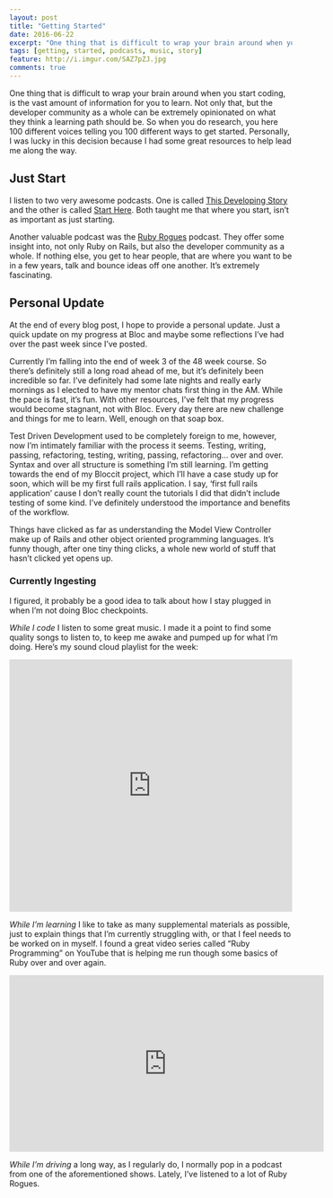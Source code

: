 ```yaml
---
layout: post
title: "Getting Started"
date: 2016-06-22
excerpt: "One thing that is difficult to wrap your brain around when you start coding, is the vast amount of information for you to learn."
tags: [getting, started, podcasts, music, story]
feature: http://i.imgur.com/SAZ7pZJ.jpg
comments: true
---
```



One thing that is difficult to wrap your brain around when you start coding, is the vast amount of information for you to learn. Not only that, but the developer community as a whole can be extremely opinionated on what they think a learning path should be. So when you do research, you here 100 different voices telling you 100 different ways to get started. Personally, I was lucky in this decision because I had some great resources to help lead me along the way.

## Just Start

I listen to two very awesome podcasts. One is called [This Developing Story]('http://developingstory.netlify.com') and the other is called [Start Here]('http://dain.io/startherefm/'). Both taught me that where you start, isn’t as important as just starting.

Another valuable podcast was the [Ruby Rogues]('https://devchat.tv/ruby-rogues') podcast. They offer some insight into, not only Ruby on Rails, but also the developer community as a whole. If nothing else, you get to hear people, that are where you want to be in a few years, talk and bounce ideas off one another. It’s extremely fascinating.

## Personal Update

At the end of every blog post, I hope to provide a personal update. Just a quick update on my progress at Bloc and maybe some reflections I’ve had over the past week since I’ve posted.

Currently I’m falling into the end of week 3 of the 48 week course. So there’s definitely still a long road ahead of me, but it’s definitely been incredible so far. I’ve definitely had some late nights and really early mornings as I elected to have my mentor chats first thing in the AM. While the pace is fast, it’s fun. With other resources, I’ve felt that my progress would become stagnant, not with Bloc. Every day there are new challenge and things for me to learn. Well, enough on that soap box.

Test Driven Development used to be completely foreign to me, however, now I’m intimately familiar with the process it seems. Testing, writing, passing, refactoring, testing, writing, passing, refactoring… over and over. Syntax and over all structure is something I’m still learning. I’m getting towards the end of my Bloccit project, which I’ll have a case study up for soon, which will be my first full rails application. I say, ‘first full rails application’ cause I don’t really count the tutorials I did that didn’t include testing of some kind. I’ve definitely understood the importance and benefits of the workflow.

Things have clicked as far as understanding the Model View Controller make up of Rails and other object oriented programming languages. It’s funny though, after one tiny thing clicks, a whole new world of stuff that hasn’t clicked yet opens up.

### Currently Ingesting

I figured, it probably be a good idea to talk about how I stay plugged in when I’m not doing Bloc checkpoints.

*While I code* I listen to some great music. I made it a point to find some quality songs to listen to, to keep me awake and pumped up for what I’m doing. Here’s my sound cloud playlist for the week:

<iframe width="100%" height="450" scrolling="no" frameborder="no" src="https://w.soundcloud.com/player/?url=https%3A//api.soundcloud.com/playlists/225107650&amp;auto_play=false&amp;hide_related=false&amp;show_comments=true&amp;show_user=true&amp;show_reposts=false&amp;visual=true"></iframe>

*While I’m learning* I like to take as many supplemental materials as possible, just to explain things that I’m currently struggling with, or that I feel needs to be worked on in myself. I found a great video series called “Ruby Programming” on YouTube that is helping me run though some basics of Ruby over and over again.

<iframe width="560" height="315" src="https://www.youtube.com/embed/Dji9ALCgfpM?list=PLY8ETiQkspTb61nI0ZHGTfzGBbDE_d5-O" frameborder="0" allowfullscreen></iframe>

*While I’m driving*  a long way, as I regularly do, I normally pop in a podcast from one of the aforementioned shows. Lately, I’ve listened to a lot of Ruby Rogues.
